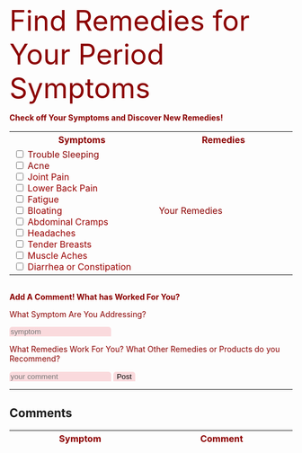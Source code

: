<style>
/* remedies */
.column {
  float: left;
  width: 100%;
  padding: 10px;
  height: 300px; 
}

.row:after {
  content: "";
  display: table;
  clear: both;
}
/* comment box */
#comment-box, #symptoms, #post {
    border: none;
    border-radius: 5px 5px 0 0;
    background-color: #fadadd  
}
/* delete */
#x {
  border: none;
  border-radius: 5px 5px 0 0;
  background-color: white  
}
/* remedies */
#rem {
  border: none;
  border-radius: 5px 5px 0 0;
  background-color: #fadadd  
}
/* font color */
body {
  color: darkred;
}
input {
  color: darkred;
}  
/* products */
.card {
  box-shadow: 0 4px 8px 0 rgba(0,0,0,0.2);
  transition: 0.3s;
  border-radius: 5px;
}
img {
  border-radius: 5px 5px 0 0;
}
#comment_section {
  border:1px solid darkred;
  border-radius: 5px 5px 0 0;
  background-color: #fadadd  
}
p1 {
  font-size: 50px;
}
</style>
<body>
<p1>Find Remedies for Your Period Symptoms</p1>
<p><b>Check off Your Symptoms and Discover New Remedies!</b></p>
<div>
  <table>
    <tr>
      <th style="width:500px">Symptoms</th>
      <th style="width:500px">Remedies</th>
    </tr>
    <tr>
      <td>
        <input type="checkbox" id = "chk1" onchange="fDisplay()"> Trouble Sleeping
        <br>
        <input type="checkbox" id = "chk2" name="symptoms" onclick="fDisplay()" style="color: white"> Acne
        <br>
        <input type="checkbox" id = "chk3" name="symptoms" onclick="fDisplay()" style="color: white"><font color="#990000"> Joint Pain</font>
        <br>
        <input type="checkbox" id = "chk4" name="symptoms" onclick="fDisplay()" style="color: white"><font color="#990000"> Lower Back Pain</font> 
        <br>
        <input type="checkbox" id = "chk5" name="symptoms" onclick="fDisplay()" style="color: white"><font color="#990000"> Fatigue</font> 
        <br>
        <input type="checkbox" id = "chk6" name="symptoms" onclick="fDisplay()" style="color: white"><font color="#990000"> Bloating</font> 
        <br>
        <input type="checkbox" id = "chk7" name="symptoms" onclick="fDisplay()" style="color: white"><font color="#990000"> Abdominal Cramps</font> 
        <br>
        <input type="checkbox" id = "chk8" name="symptoms" onclick="fDisplay()" style="color: white"><font color="#990000"> Headaches</font> 
        <br>
        <input type="checkbox" id = "chk9" name="symptoms" onclick="fDisplay()" style="color: white"><font color="#990000"> Tender Breasts</font> 
        <br>
        <input type="checkbox" id = "chk10" name="symptoms" onclick="fDisplay()" style="color: white"><font color="#990000"> Muscle Aches</font> 
        <br>
        <input type="checkbox" id = "chk11" name="symptoms" onclick="fDisplay()" style="color: white"><font color="#990000"> Diarrhea or Constipation</font> 
      </td>
      <td>
        <div id="remedies">Your Remedies</div>
      </td>
    </tr>
  </table>
</div>

<div class="row">
  <div class="column" id="rm1" hidden>
    <h2><a>Trouble Sleeping</a></h2>
      <ul>
        <li>heating pad</li>
        <li>hot tea/water</li>
        <li>maintain a healthy and balanced diet</li>
        <li>cut down on alcohol and caffeine</li>
      </ul>
  </div>
</div>

<div class="row">
  <div class="column" id="rm2" hidden>
    <h2><a>Acne</a></h2>
      <ul>
        <li>don't touch your face</li>
        <li>salicylic acid</li>
        <li>birth control(consult a doctor)</li>
        <li>drink a sufficient amount of water</li>
      </ul>
      <p>acne is normal, so don't feel too bad about having it:)</p>
  </div>
</div>

<div class="row">
  <div class="column" id="rm3" hidden>
    <h2><a>Joint Pain</a></h2>
      <p>Make sure you are not deficient in:</p>
      <ul>
        <li>Vitamin D</li>
        <li>Magnesium</li>
      </ul>
      <p>but, if immediate relief is needed, magnesium gel or pain medication could help as well.</p>
  </div>
</div>

<div class="row">
  <div class="column" id="rm4" hidden>
    <h2><a>Lower Back pain</a></h2>
      <ul>
        <li>heating pad</li>
        <li>hot shower or bath</li>
        <li>mild exercise/ stretching</li>
        <li>massage</li>
      </ul>
  </div>
</div>

<div class="row">
  <div class="column" id="rm5" hidden>
    <h2><a>Fatigue</a></h2>
      <ul>
        <li>increase iron in your diet</li>
        <li>drink more water</li>
        <li>make sure you're getting a good night of sleep</li>
      </ul>
  </div>
</div>

<div class="row">
  <div class="column" id="rm6" hidden>
    <h2><a>Bloating</a></h2>
      <ul>
        <li>eat more whole foods</li>
        <li>exercise regularly</li>
        <li>birth control (consult a doctor)</li>
      </ul>
  </div>
</div>

<div class="row">
  <div class="column" id="rm7" hidden>
    <h2><a>Abdominal Cramps</a></h2>
      <ul>
        <li>heating pad</li>
        <li>herbal tea</li>
        <li>pain medication</li>
        <li>yoga</li>
        <li>increase magnesium intake</li>
        <li>birth control(consult doctor)</li>
      </ul>
      <p>if severe, go to the doctor to see if it might be:</p>
      <ul>
        <li>endometriosis</li>
        <li>uterine fibrosis</li>
      </ul>
  </div>
</div>

<div class="row">
  <div class="column" id="rm8" hidden>
    <h2><a>Headaches</a></h2>
      <ul>
        <li>pain medication</li>
        <li>ice on forehead or neck</li>
        <li>acupuncture</li>
        <li>massage</li>
        <li>hot tea or water</li>
        <li>magnesium</li>
      </ul>
  </div>
</div>

<div class="row">
  <div class="column" id="rm9" hidden>
    <h2><a>Tender Breasts</a></h2>
      <ul>
        <li>apply warm or cold compress</li>
        <li>wear a comfortable bra</li>
        <li>limit caffeine intake</li>
      </ul>
      <br>
      <p>if severe, go to doctor to check if everything is ok</p>
  </div>
</div>

<div class="row">
  <div class="column" id="rm10" hidden>
    <h2><a>Muscle Aches</a></h2>
      <ul>
        <li>exercise</li>
        <li>have a balanced diet</li>
        <li>get a good amount of sleep</li>
      </ul>
  </div>
</div>

<div class="row">
  <div class="column" id="rm11" hidden>
    <h2><a>Diarrhea or Constipation</a></h2>
      <ul>
        <li>have a fiber dense diet</li>
        <li>drink water</li>
        <li>avoid sugar and caffeine</li>
      </ul>
  </div>
</div>
<!-- comment section -->
<p><b>Add A Comment! What has Worked For You?</b></p>
<p>What Symptom Are You Addressing?</p>
<input type="text" id="symptoms" placeholder="symptom">
<p>What Remedies Work For You? What Other Remedies or Products do you Recommend?</p>
<input type="text" id="comment-box" placeholder="your comment">
<!-- this button calls the addData function which adds the comment to the database and saves is-->
<button id="post" onclick="addData()">Post</button>
<form>
<!-- table of comments -->
<hr>
<h2><a id="divTable">Comments</a></h2>
<div id="divTable">
<table id="comment_table">
  <thead>
  <tr>
    <th style="width: 500px;">Symptom</th>
    <th style="width: 500px;">Comment</th>
  </tr>
  </thead>
  <tbody id="comment">
  </tbody>
</table>
</div>
<script>
  // this function hides all the links at first
  fHide();
  function fHide(count = 11) {
    for (var i = 1; i <= count; i++) {
      document.getElementById("rm" + i).style.visibility = "hidden";
    }
  }
// when this function is called, it will display the remedies to the symptoms that have been checked
  function fDisplay(count = 11){
    document.getElementById("remedies").innerHTML="";
    for (var i = 1; i <= count; i++) {
      if (document.getElementById("chk"+ i).checked==true){
        document.getElementById("remedies").innerHTML += document.getElementById("rm"+ i).innerHTML;
      }
    }
  }
// prepare HTML result container for new output
  const resultContainer = document.getElementById("comment");
  const url = "https://flowhealth.duckdns.org/api/symptom/"
  const create_fetch = url + '/create';
  const read_fetch = url + '/';
  // Load users on page entry
  read_users();
  // Display User Table, data is fetched from Backend Database
  function read_users() {
    // prepare fetch options
    const read_options = {
      method: 'GET', // *GET, POST, PUT, DELETE, etc.
      mode: 'cors', // no-cors, *cors, same-origin
      cache: 'default', // *default, no-cache, reload, force-cache, only-if-cached
      credentials: 'omit', // include, *same-origin, omit
      headers: {
        'Content-Type': 'application/json'
      }
    }
    // fetch the data from API
    fetch(read_fetch, read_options)
      // response is a RESTful "promise" on any successful fetch
      .then(response => {
        // check for response errors
        if (response.status !== 200) {
            const errorMsg = 'Database read error: ' + response.status;
            console.log(errorMsg);
            const tr = document.createElement("tr");
            const td = document.createElement("td");
            td.innerHTML = errorMsg;
            tr.appendChild(td);
            resultContainer.appendChild(tr);
            return;
        }        
        // valid response will have json data
        response.json().then(data => {          
            console.log(data);
            for (let row in data) {
              console.log(data[row]);
              add_row(data[row]);
            }
        })
    })
    // catch fetch errors (ie ACCESS to server blocked)
    .catch(err => {
      console.error(err);
      const tr = document.createElement("tr");
      const td = document.createElement("td");
      td.innerHTML = err;
      tr.appendChild(td);
      resultContainer.appendChild(tr);
    });
  }
  function create_user(sym,com){
    //Validate Password (must be 2+ characters in len)
    const body = {
        symptom: sym,
        comment: com,
    };
    const requestOptions = {
        method: 'POST',
        body: JSON.stringify(body),
        headers: {
            "content-type": "application/json",
            'Authorization': 'Bearer my-token',
        },
    };
    // URL for Create API
    // Fetch API call to the database to create a new user
    fetch(create_fetch, requestOptions)
      .then(response => {
        // trap error response from Web API
        if (response.status !== 200) {
          const errorMsg = 'Database create error: ' + response.status;
          console.log(errorMsg);
          const tr = document.createElement("tr");
          const td = document.createElement("td");
          td.innerHTML = errorMsg;
          tr.appendChild(td);
          resultContainer.appendChild(tr);
          return;
        }
        // response contains valid result
        response.json().then(data => {
            console.log(data);
        })
    })
  }
  function add_row(data) {
    const tr = document.createElement("tr");
    const symptom = document.createElement("td");
	  const comment = document.createElement("td");
    const td_delete = document.createElement("td");
    // obtain data that is specific to the API
    symptom.innerHTML = data.symptom; 
    comment.innerHTML = data.comment;
    // add HTML to container
	tr.appendChild(symptom);
    tr.appendChild(comment);
    resultContainer.appendChild(tr);
    // save database
    create_user(data.symptom,data.comment);
  }
//this function adds the comment to the table
  function addData(){
    if(document.getElementById("symptoms").value&&document.getElementById("comment-box").value){
      myObj = { "symptom":document.getElementById("symptoms").value, "comment":document.getElementById("comment-box").value};
      add_row(myObj);
    }
  }
</script>

